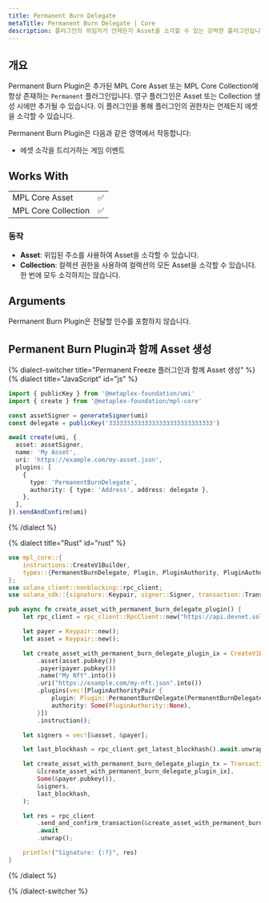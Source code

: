```yaml
---
title: Permanent Burn Delegate
metaTitle: Permanent Burn Delegate | Core
description: 플러그인의 위임자가 언제든지 Asset을 소각할 수 있는 강력한 플러그인입니다. 게임과 구독과 같은 애플리케이션에 특히 유용합니다.
---
```


## 개요

Permanent Burn Plugin은 추가된 MPL Core Asset 또는 MPL Core Collection에 항상 존재하는 `Permanent` 플러그인입니다. 영구 플러그인은 Asset 또는 Collection 생성 시에만 추가될 수 있습니다. 이 플러그인을 통해 플러그인의 권한자는 언제든지 에셋을 소각할 수 있습니다.

Permanent Burn Plugin은 다음과 같은 영역에서 작동합니다:

- 에셋 소각을 트리거하는 게임 이벤트

## Works With

|                     |     |
| ------------------- | --- |
| MPL Core Asset      | ✅  |
| MPL Core Collection | ✅  |

### 동작

- **Asset**: 위임된 주소를 사용하여 Asset을 소각할 수 있습니다.
- **Collection**: 컬렉션 권한을 사용하여 컬렉션의 모든 Asset을 소각할 수 있습니다. 한 번에 모두 소각하지는 않습니다.

## Arguments

Permanent Burn Plugin은 전달할 인수를 포함하지 않습니다.

## Permanent Burn Plugin과 함께 Asset 생성

{% dialect-switcher title="Permanent Freeze 플러그인과 함께 Asset 생성" %}
{% dialect title="JavaScript" id="js" %}

```ts
import { publicKey } from '@metaplex-foundation/umi'
import { create } from '@metaplex-foundation/mpl-core'

const assetSigner = generateSigner(umi)
const delegate = publicKey('33333333333333333333333333333')

await create(umi, {
  asset: assetSigner,
  name: 'My Asset',
  uri: 'https://example.com/my-asset.json',
  plugins: [
    {
      type: 'PermanentBurnDelegate',
      authority: { type: 'Address', address: delegate },
    },
  ],
}).sendAndConfirm(umi)
```

{% /dialect %}

{% dialect title="Rust" id="rust" %}

```rust
use mpl_core::{
    instructions::CreateV1Builder,
    types::{PermanentBurnDelegate, Plugin, PluginAuthority, PluginAuthorityPair},
};
use solana_client::nonblocking::rpc_client;
use solana_sdk::{signature::Keypair, signer::Signer, transaction::Transaction};

pub async fn create_asset_with_permanent_burn_delegate_plugin() {
    let rpc_client = rpc_client::RpcClient::new("https://api.devnet.solana.com".to_string());

    let payer = Keypair::new();
    let asset = Keypair::new();

    let create_asset_with_permanent_burn_delegate_plugin_ix = CreateV1Builder::new()
        .asset(asset.pubkey())
        .payer(payer.pubkey())
        .name("My Nft".into())
        .uri("https://example.com/my-nft.json".into())
        .plugins(vec![PluginAuthorityPair {
            plugin: Plugin::PermanentBurnDelegate(PermanentBurnDelegate {}),
            authority: Some(PluginAuthority::None),
        }])
        .instruction();

    let signers = vec![&asset, &payer];

    let last_blockhash = rpc_client.get_latest_blockhash().await.unwrap();

    let create_asset_with_permanent_burn_delegate_plugin_tx = Transaction::new_signed_with_payer(
        &[create_asset_with_permanent_burn_delegate_plugin_ix],
        Some(&payer.pubkey()),
        &signers,
        last_blockhash,
    );

    let res = rpc_client
        .send_and_confirm_transaction(&create_asset_with_permanent_burn_delegate_plugin_tx)
        .await
        .unwrap();

    println!("Signature: {:?}", res)
}
```

{% /dialect %}

{% /dialect-switcher %}